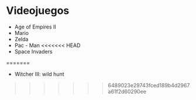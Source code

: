 # Videojuegos

* Age of Empires II
* Mario
* Zelda
* Pac - Man
<<<<<<< HEAD
* Space Invaders

=======
* Witcher III: wild hunt
>>>>>>> 6489023e29743fced189b4d2967a61f2d60290ee
